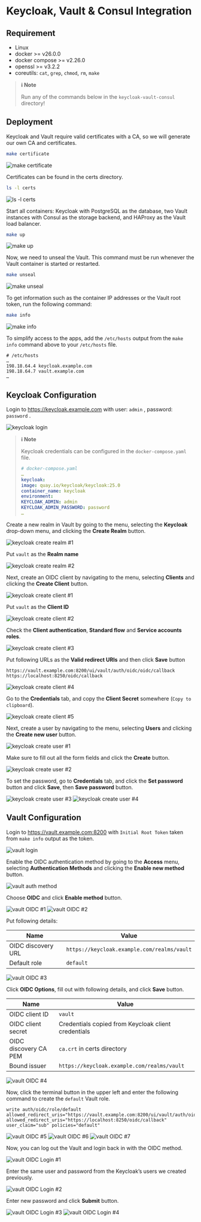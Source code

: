 # Keycloak, Vault & Consul Integration

## Requirement
 - Linux
 - docker >= v26.0.0
 - docker compose >= v2.26.0
 - openssl >= v3.2.2
 - coreutils: `cat`, `grep`, `chmod`, `rm`, `make`

> **:information_source: Note**
>
> Run any of the commands below in the `keycloak-vault-consul` directory!

## Deployment

Keycloak and Vault require valid certificates with a CA, so we will generate our own CA and certificates.

```bash
make certificate
```
![make certificate](images/make_certificate.png)

Certificates can be found in the certs directory.
```bash
ls -l certs
```
![ls -l certs](images/ls_certs.png)

Start all containers: Keycloak with PostgreSQL as the database, two Vault instances with Consul as the storage backend, and HAProxy as the Vault load balancer.

```bash
make up
```
![make up](images/make_up.png)

Now, we need to unseal the Vault. This command must be run whenever the Vault container is started or restarted.

```bash
make unseal
```
![make unseal](images/make_unseal.png)

To get information such as the container IP addresses or the Vault root token, run the following command:
```bash
make info
```
![make info](images/make_info.png)

To simplify access to the apps, add the `/etc/hosts` output from the `make info` command above to your `/etc/hosts` file.

```
# /etc/hosts
…
198.18.64.4 keycloak.example.com
198.18.64.7 vault.example.com
…
```

## Keycloak Configuration

Login to https://keycloak.example.com with user: `admin` , password: `password` .

![keycloak login](images/keycloak_login.png)

> **:information_source: Note**
>
> Keycloak credentials can be configured in the `docker-compose.yaml` file.
> ```yaml
> # docker-compose.yaml
> …
> keycloak:
> image: quay.io/keycloak/keycloak:25.0
> container_name: keycloak
> environment:
> KEYCLOAK_ADMIN: admin
> KEYCLOAK_ADMIN_PASSWORD: password
> …
> ```

Create a new realm in Vault by going to the menu, selecting the **Keycloak** drop-down menu, and clicking the **Create Realm** button.

![keycloak create realm #1](images/keycloak_create_realm_1.png)

Put `vault` as the **Realm name**

![keycloak create realm #2](images/keycloak_create_realm_2.png)

Next, create an OIDC client by navigating to the menu, selecting **Clients** and clicking the **Create Client** button.

![keycloak create client #1](images/keycloak_create_client_1.png)

Put `vault` as the **Client ID**

![keycloak create client #2](images/keycloak_create_client_2.png)

Check the **Client authentication**, **Standard flow** and **Service accounts roles**.

![keycloak create client #3](images/keycloak_create_client_3.png)

Put following URLs as the **Valid redirect URIs** and then click **Save** button
```
https://vault.example.com:8200/ui/vault/auth/oidc/oidc/callback
https://localhost:8250/oidc/callback
```
![keycloak create client #4](images/keycloak_create_client_4.png)

Go to the **Credentials** tab, and copy the **Client Secret** somewhere (`Copy to clipboard`).

![keycloak create client #5](images/keycloak_create_client_5.png)

Next, create a user by navigating to the menu, selecting **Users** and clicking the **Create new user** button.

![keycloak create user #1](images/keycloak_create_user_1.png)

Make sure to fill out all the form fields and click the **Create** button.

![keycloak create user #2](images/keycloak_create_user_2.png)

To set the password, go to **Credentials** tab, and click the **Set password** button and click **Save**, then **Save password** button.

![keycloak create user #3](images/keycloak_create_user_3.png)
![keycloak create user #4](images/keycloak_create_user_4.png)

## Vault Configuration

Login to https://vault.example.com:8200 with `Initial Root Token` taken from `make info` output as the token.

![vault login](images/vault_login.png)

Enable the OIDC authentication method by going to the **Access** menu, selecting **Authentication Methods** and clicking the **Enable new method** button.

![vault auth method](images/vault_auth_method.png)

Choose **OIDC** and click **Enable method** button.

![vault OIDC #1](images/vault_oidc_1.png)
![vault OIDC #2](images/vault_oidc_2.png)

Put following details:

| Name | Value |
| ----------- | ----------- |
| OIDC discovery URL | `https://keycloak.example.com/realms/vault` |
|Default role|`default`|

![vault OIDC #3](images/vault_oidc_3.png)

Click **OIDC Options**, fill out with following details, and click **Save** button.

| Name | Value |
| ----------- | ----------- |
|OIDC client ID| `vault` |
|OIDC client secret|Credentials copied from Keycloak client credentials|
|OIDC discovery CA PEM|`ca.crt` in certs directory|
|Bound issuer|`https://keycloak.example.com/realms/vault`|

![vault OIDC #4](images/vault_oidc_4.png)

Now, click the terminal button in the upper left and enter the following command to create the `default` Vault role.

```
write auth/oidc/role/default allowed_redirect_uris="https://vault.example.com:8200/ui/vault/auth/oidc/oidc/callback" allowed_redirect_uris="https://localhost:8250/oidc/callback" user_claim="sub" policies="default"
```
![vault OIDC #5](images/vault_oidc_5.png)
![vault OIDC #6](images/vault_oidc_6.png)
![vault OIDC #7](images/vault_oidc_7.png)

Now, you can log out the Vault and login back in with the OIDC method.

![vault OIDC Login #1](images/vault_oidc_login_1.png)

Enter the same user and password from the Keycloak’s users we created previously.

![vault OIDC Login #2](images/vault_oidc_login_2.png)

Enter new password and click **Submit** button.

![vault OIDC Login #3](images/vault_oidc_login_3.png)
![vault OIDC Login #4](images/vault_oidc_login_4.png)
